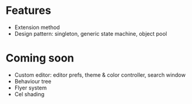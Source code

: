 # Features
- Extension method
- Design pattern: singleton, generic state machine, object pool
# Coming soon
- Custom editor: editor prefs, theme & color controller, search window
- Behaviour tree
- Flyer system
- Cel shading